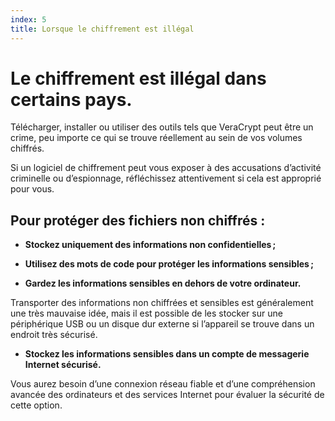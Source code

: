 ```yaml
---
index: 5
title: Lorsque le chiffrement est illégal
---
```

# Le chiffrement est illégal dans certains pays.

Télécharger, installer ou utiliser des outils tels que VeraCrypt peut être un crime, peu importe ce qui se trouve réellement au sein de vos volumes chiffrés.

Si un logiciel de chiffrement peut vous exposer à des accusations d’activité criminelle ou d’espionnage, réfléchissez attentivement si cela est approprié pour vous.

## Pour protéger des fichiers non chiffrés :

*   **Stockez uniquement des informations non confidentielles ;**

*   **Utilisez des mots de code pour protéger les informations sensibles ;**

*   **Gardez les informations sensibles en dehors de votre ordinateur.**

Transporter des informations non chiffrées et sensibles est généralement une très mauvaise idée, mais il est possible de les stocker sur une périphérique USB ou un disque dur externe si l’appareil se trouve dans un endroit très sécurisé.

*   **Stockez les informations sensibles dans un compte de messagerie Internet sécurisé.**

Vous aurez besoin d’une connexion réseau fiable et d’une compréhension avancée des ordinateurs et des services Internet pour évaluer la sécurité de cette option.